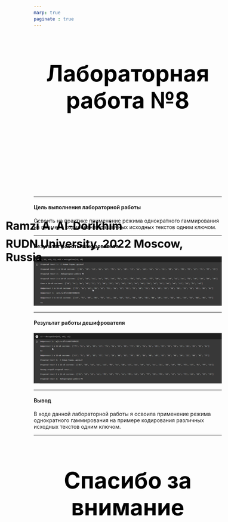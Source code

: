 ```yaml
---
marp: true
paginate : true
---
```

<style>
h1 { 
    font-size: 60px;
    color: Black;
    text-align: center;
    }       
h2 { 
    font-size: 30px;
    color: Black;
    position: relative;
    left: -2.5em;
    top: 8em;
    }

h3 { 
    font-size: 30px;
    color: Black;
    position: relative;
    left: -2.5em;
    top: 7em;
    }

section.titleslide1 h4 {
    font-size: 40px;
    color: Black;
    position: relative;
    left: 0em;
    bottom: 2em;    
}

section.titleslide2 h4 {
    font-size: 40px;
    color: Black;
    position: relative;
    left: 0em;
    bottom: 5.3em;    
}

section.titleslide3 h4 {
    font-size: 40px;
    color: Black;
    position: relative;
    left: 0em;
    bottom: 0em;    
}

section.titleslide4 h4 {
    font-size: 40px;
    color: Black;
    position: relative;
    left: 0em;
    bottom: 0em;    
}

section.titleslide5 h4 {
    font-size: 40px;
    color: Black;
    position: relative;
    left: 0em;
    bottom: -1em;    
}

</style>

# Лабораторная работа №8
## Ramzi A. Al-Dorikhim
### RUDN University, 2022 Moscow, Russia

---
<!--_class: titleslide2 -->
#### Цель выполнения лабораторной работы
Освоить на практике применение режима однократного гаммирования на
примере кодирования различных исходных текстов одним ключом.

---
<!--_class: titleslide1 -->
#### Результат работы шифрователя
![1](image/5.png)

---

<!--_class: titleslide1 -->
#### Результат работы дешифрователя
![1](image/7.png)

---


<!--_class: titleslide1 -->
#### Вывод

В ходе данной лабораторной работы я освоила применение режима
однократного гаммирования на примере кодирования различных исходных текстов
одним ключом.

---
# Спасибо за внимание

